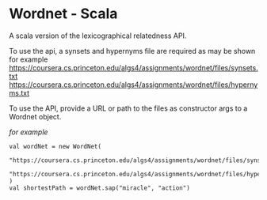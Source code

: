 # Wordnet - Scala

A scala version of the lexicographical relatedness API.

To use the api, a synsets and hypernyms file are required as may be shown for example 
<br>https://coursera.cs.princeton.edu/algs4/assignments/wordnet/files/synsets.txt
<br>https://coursera.cs.princeton.edu/algs4/assignments/wordnet/files/hypernyms.txt

To use the API, provide a URL or path to the files as constructor args to a Wordnet object.

_for example_

```
val wordNet = new WordNet(
  "https://coursera.cs.princeton.edu/algs4/assignments/wordnet/files/synsets.txt",
  "https://coursera.cs.princeton.edu/algs4/assignments/wordnet/files/hypernyms.txt"
)
val shortestPath = wordNet.sap("miracle", "action")
```


